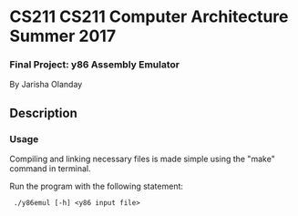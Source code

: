 # CS211 CS211 Computer Architecture Summer 2017
### Final Project: y86 Assembly Emulator
By Jarisha Olanday
## Description
### Usage
Compiling and linking necessary files is made simple using the "make" command in terminal.

Run the program with the following statement:

  ``` ./y86emul [-h] <y86 input file>```
